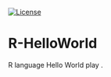 [![License](https://img.shields.io/badge/License-Apache_2.0-blue.svg)](https://opensource.org/licenses/Apache-2.0)

# R-HelloWorld
R language Hello World play .

